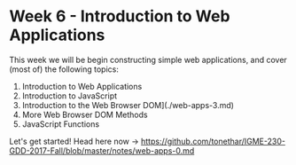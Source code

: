 # Week 6 - Introduction to Web Applications

This week we will be begin constructing simple web applications, and cover (most of) the following topics:
1. Introduction to Web Applications
1. Introduction to JavaScript
1. Introduction to the Web Browser DOM](./web-apps-3.md)
1. More Web Browser DOM Methods
1. JavaScript Functions
 
Let's get started! Head here now -> https://github.com/tonethar/IGME-230-GDD-2017-Fall/blob/master/notes/web-apps-0.md
